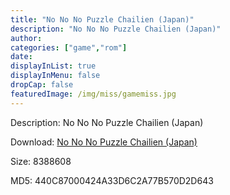 ```yaml
---
title: "No No No Puzzle Chailien (Japan)"
description: "No No No Puzzle Chailien (Japan)"
author: 
categories: ["game","rom"]
date: 
displayInList: true
displayInMenu: false
dropCap: false
featuredImage: /img/miss/gamemiss.jpg
---
```


Description: No No No Puzzle Chailien (Japan)

Download: <a style="text-decoration:underline;" href="https://mega.nz/#!SWYwASgQ!giy43R5d0K7pkw5qyQ8wJlvYM-a-M1clGJgNUDi7a1Q" target = "_blank" rel = "nofollow" > No No No Puzzle Chailien (Japan)</a>

Size: 8388608

MD5: 440C87000424A33D6C2A77B570D2D643

